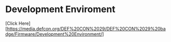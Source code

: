 # Development Enviroment

[Click Here][https://media.defcon.org/DEF%20CON%2029/DEF%20CON%2029%20badge/Firmware/Development%20Environment/]
